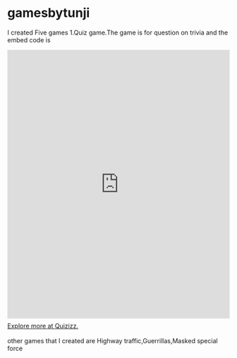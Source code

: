 # gamesbytunji
I created Five games
1.Quiz game.The game is for question on trivia and the embed code is <div style="width:100%;display:flex;flex-direction:column;gap:8px;min-height:635px;"><iframe src="https://quizizz.com/embed/quiz/62ff84efe32b10001d288496" title="States of Matter - Quizizz" style="flex:1;" frameBorder="0" allowfullscreen></iframe><a href="https://quizizz.com/admin?source=embedFrame" target="_blank">Explore more at Quizizz.</a></div>  
other games that I created are Highway traffic,Guerrillas,Masked special force
